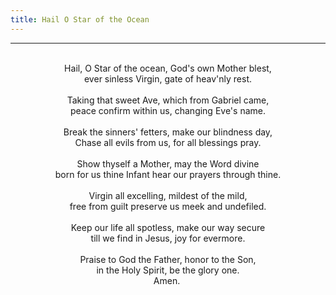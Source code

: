 ```yaml
---
title: Hail O Star of the Ocean
---
```


---
<center>
<br/>
Hail, O Star of the ocean, God's own Mother blest,<br/>
ever sinless Virgin, gate of heav'nly rest.<br/>
<br/>
Taking that sweet Ave, which from Gabriel came,<br/>
peace confirm within us, changing Eve's name.<br/>
<br/>
Break the sinners' fetters, make our blindness day,<br/>
Chase all evils from us, for all blessings pray.<br/>
<br/>
Show thyself a Mother, may the Word divine<br/>
born for us thine Infant hear our prayers through thine.<br/>
<br/>
Virgin all excelling, mildest of the mild,<br/>
free from guilt preserve us meek and undefiled.<br/>
<br/>
Keep our life all spotless, make our way secure<br/>
till we find in Jesus, joy for evermore.<br/>
<br/>
Praise to God the Father, honor to the Son,<br/>
in the Holy Spirit, be the glory one. <br/>
Amen.  <br/>

</center>